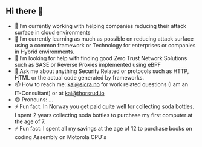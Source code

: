 ## Hi there 👋

- 🔭 I’m currently working with helping companies reducing their attack surface in cloud environments
- 🌱 I’m currently learning as much as possible on reducing attack surface using a common framework or Technology for enterprises or companies in Hybrid environments.
- 🤔 I’m looking for help with finding good Zero Trust Network Solutions such as SASE or Reverse Proxies implemented using eBPF 
- 💬 Ask me about anything Security Related or protocols such as HTTP, HTML or the actual code generated by frameworks.
- 📫 How to reach me: kai@sicra.no for work related questions (I am an IT-Consultant) or at kai@thorsrud.io
- 😄 Pronouns: ...
- ⚡ Fun fact: In Norway you get paid quite well for collecting soda bottles. I spent 2 years collecting soda bottles to purchase my first computer at the age of 7.
- ⚡ Fun fact: I spent all my savings at the age of 12 to purchase books on coding Assembly on Motorola CPU´s


